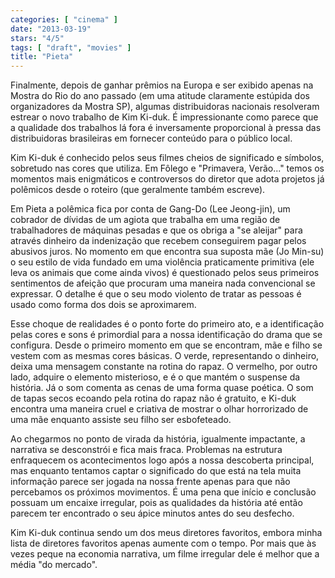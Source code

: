 ```yaml
---
categories: [ "cinema" ]
date: "2013-03-19"
stars: "4/5"
tags: [ "draft", "movies" ]
title: "Pieta"
---
```

Finalmente, depois de ganhar prêmios na Europa e ser exibido apenas na
Mostra do Rio do ano passado (em uma atitude claramente estúpida dos
organizadores da Mostra SP), algumas distribuidoras nacionais resolveram
estrear o novo trabalho de Kim Ki-duk. É impressionante como parece
que a qualidade dos trabalhos lá fora é inversamente proporcional
à pressa das distribuidoras brasileiras em fornecer conteúdo para o
público local.

Kim Ki-duk é conhecido pelos seus filmes cheios de significado e
símbolos, sobretudo nas cores que utiliza. Em Fôlego e "Primavera,
Verão..." temos os momentos mais enigmáticos e controversos do diretor
que adota projetos já polêmicos desde o roteiro (que geralmente também
escreve).

Em Pieta a polêmica fica por conta de Gang-Do (Lee Jeong-jin),
um cobrador de dívidas de um agiota que trabalha em uma região de
trabalhadores de máquinas pesadas e que os obriga a "se aleijar" para
através dinheiro da indenização que recebem conseguirem pagar pelos
abusivos juros. No momento em que encontra sua suposta mãe (Jo Min-su)
o seu estilo de vida fundado em uma violência praticamente primitiva (ele
leva os animais que come ainda vivos) é questionado pelos seus primeiros
sentimentos de afeição que procuram uma maneira nada convencional se
expressar. O detalhe é que o seu modo violento de tratar as pessoas é
usado como forma dos dois se aproximarem.

Esse choque de realidades é o ponto forte do primeiro ato, e
a identificação pelas cores e sons é primordial para a nossa
identificação do drama que se configura. Desde o primeiro momento em
que se encontram, mãe e filho se vestem com as mesmas cores básicas. O
verde, representando o dinheiro, deixa uma mensagem constante na rotina
do rapaz. O vermelho, por outro lado, adquire o elemento misterioso,
e é o que mantém o suspense da história. Já o som comenta as cenas
de uma forma quase poética. O som de tapas secos ecoando pela rotina do
rapaz não é gratuito, e Ki-duk encontra uma maneira cruel e criativa
de mostrar o olhar horrorizado de uma mãe enquanto assiste seu filho
ser esbofeteado.

Ao chegarmos no ponto de virada da história, igualmente impactante,
a narrativa se desconstrói e fica mais fraca. Problemas na estrutura
enfraquecem os acontecimentos logo após a nossa descoberta principal,
mas enquanto tentamos captar o significado do que está na tela muita
informação parece ser jogada na nossa frente apenas para que não
percebamos os próximos movimentos. É uma pena que início e conclusão
possuam um encaixe irregular, pois as qualidades da história até então
parecem ter encontrado o seu ápice minutos antes do seu desfecho.

Kim Ki-duk continua sendo um dos meus diretores favoritos, embora minha
lista de diretores favoritos apenas aumente com o tempo. Por mais que
às vezes peque na economia narrativa, um filme irregular dele é melhor
que a média "do mercado".
